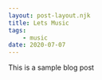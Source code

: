 ```yaml
---
layout: post-layout.njk
title: Lets Music
tags: 
    - music
date: 2020-07-07
---
```


This is a sample blog post
